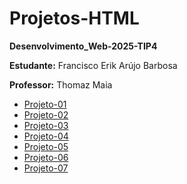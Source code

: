 # Projetos-HTML
**Desenvolvimento_Web-2025-TIP4**

**Estudante:** Francisco Erik Arújo Barbosa

**Professor:** Thomaz Maia  

- [Projeto-01](https://erik13639.github.io/Projeto-01/)
- [Projeto-02](https://erik13639.github.io/Projeto-02/)
- [Projeto-03](https://erik13639.github.io/Projeto-03/)
- [Projeto-04](https://erik13639.github.io/Projeto-04/)
- [Projeto-05](https://erik13639.github.io/Projeto-05/)
- [Projeto-06](https://erik13639.github.io/Projeto-06/)
- [Projeto-07](https://erik13639.github.io/Projeto-07/)

